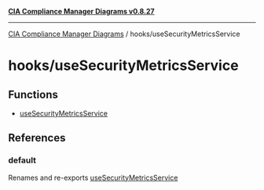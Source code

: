 [**CIA Compliance Manager Diagrams v0.8.27**](../../README.md)

***

[CIA Compliance Manager Diagrams](../../modules.md) / hooks/useSecurityMetricsService

# hooks/useSecurityMetricsService

## Functions

- [useSecurityMetricsService](functions/useSecurityMetricsService.md)

## References

### default

Renames and re-exports [useSecurityMetricsService](functions/useSecurityMetricsService.md)
